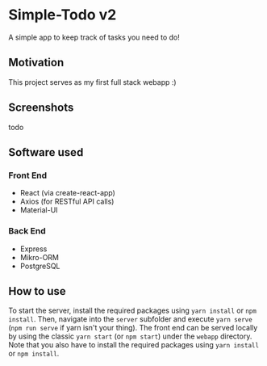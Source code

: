 # Simple-Todo v2

A simple app to keep track of tasks you need to do!

## Motivation

This project serves as my first full stack webapp :)

## Screenshots

todo

## Software used

### Front End

- React (via create-react-app)
- Axios (for RESTful API calls)
- Material-UI

### Back End

- Express
- Mikro-ORM
- PostgreSQL

## How to use

To start the server, install the required packages using `yarn install` or `npm install`. Then, navigate into the `server` subfolder and execute `yarn serve` (`npm run serve` if yarn isn't your thing).
The front end can be served locally by using the classic `yarn start` (or `npm start`) under the `webapp` directory. Note that you also have to install the required packages using `yarn install` or `npm install`.
